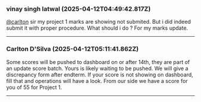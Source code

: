 ### vinay singh latwal (2025-04-12T04:49:42.817Z)

[@carlton](/u/carlton) sir my project 1 marks are showing not submited. But i
did indeed submit it with proper procedure. What should i do ? For my marks
update.


---
### Carlton D'Silva (2025-04-12T05:11:41.862Z)

Some scores will be pushed to dashboard on or after 14th, they are part of an
update score batch. Yours is likely waiting to be pushed. We will give a
discrepancy form after endterm. If your score is not showing on dashboard,
fill that and operations will have a look. From our side we have a score for
you of 55 for Project 1.


---
